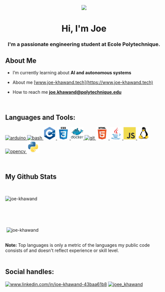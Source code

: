 <p align="center">
<a href="#"><img width="45%" height="auto" src="https://user-images.githubusercontent.com/93840910/177012194-e469bda9-f484-4aa7-a401-52fb15c5a0df.gif" height="175px"/></a>
</p>

<h1 align="center">Hi, I'm Joe</h1>
<h3 align="center">I'm a passionate engineering student at Ecole Polytechnique.</h3>


## About Me

- I’m currently learning about **AI and autonomous systems**

- About me [www.joe-khawand.tech](https://www.joe-khawand.tech)

- How to reach me **joe.khawand@polytechnique.edu**

<br/>

## Languages and Tools:

<p align="left"> 
    <p align="left"> <a href="https://www.arduino.cc/" target="_blank" rel="noreferrer"> <img src="https://cdn.worldvectorlogo.com/logos/arduino-1.svg" alt="arduino" width="40" height="40"/> </a> <a href="https://www.gnu.org/software/bash/" target="_blank" rel="noreferrer"> <img src="https://www.vectorlogo.zone/logos/gnu_bash/gnu_bash-icon.svg" alt="bash" width="40" height="40"/> </a> <a href="https://www.w3schools.com/cpp/" target="_blank" rel="noreferrer"> <img src="https://raw.githubusercontent.com/devicons/devicon/master/icons/cplusplus/cplusplus-original.svg" alt="cplusplus" width="40" height="40"/> </a> <a href="https://www.w3schools.com/css/" target="_blank" rel="noreferrer"> <img src="https://raw.githubusercontent.com/devicons/devicon/master/icons/css3/css3-original-wordmark.svg" alt="css3" width="40" height="40"/> </a> <a href="https://www.docker.com/" target="_blank" rel="noreferrer"> <img src="https://raw.githubusercontent.com/devicons/devicon/master/icons/docker/docker-original-wordmark.svg" alt="docker" width="40" height="40"/> </a> <a href="https://git-scm.com/" target="_blank" rel="noreferrer"> <img src="https://www.vectorlogo.zone/logos/git-scm/git-scm-icon.svg" alt="git" width="40" height="40"/> </a> <a href="https://www.w3.org/html/" target="_blank" rel="noreferrer"> <img src="https://raw.githubusercontent.com/devicons/devicon/master/icons/html5/html5-original-wordmark.svg" alt="html5" width="40" height="40"/> </a> <a href="https://www.java.com" target="_blank" rel="noreferrer"> <img src="https://raw.githubusercontent.com/devicons/devicon/master/icons/java/java-original.svg" alt="java" width="40" height="40"/> </a> <a href="https://developer.mozilla.org/en-US/docs/Web/JavaScript" target="_blank" rel="noreferrer"> <img src="https://raw.githubusercontent.com/devicons/devicon/master/icons/javascript/javascript-original.svg" alt="javascript" width="40" height="40"/> </a> <a href="https://www.linux.org/" target="_blank" rel="noreferrer"> <img src="https://raw.githubusercontent.com/devicons/devicon/master/icons/linux/linux-original.svg" alt="linux" width="40" height="40"/> </a> <a href="https://opencv.org/" target="_blank" rel="noreferrer"> <img src="https://www.vectorlogo.zone/logos/opencv/opencv-icon.svg" alt="opencv" width="40" height="40"/> </a> <a href="https://www.python.org" target="_blank" rel="noreferrer"> <img src="https://raw.githubusercontent.com/devicons/devicon/master/icons/python/python-original.svg" alt="python" width="40" height="40"/> </a> 
</p>


<br/>

## My Github Stats

<br/>
<p><img align="left" src="https://github-readme-stats.vercel.app/api/top-langs?username=joe-khawand&show_icons=true&locale=en&layout=compact" alt="joe-khawand" /></p><br /><br /><br /><br /><br />
<p>&nbsp;<img align="center" src="https://github-readme-stats.vercel.app/api?username=joe-khawand&show_icons=true&locale=en" alt="joe-khawand" /></p>
<br/>
  <b>Note:</b> Top languages is only a metric of the languages my public code consists of and doesn't reflect experience or skill level.


<br/>
<br/>

## Social handles:
<p align="left">

<a href="www.linkedin.com/in/joe-khawand-43baa61b8" target="blank"><img align="center" src="https://raw.githubusercontent.com/rahuldkjain/github-profile-readme-generator/master/src/images/icons/Social/linked-in-alt.svg" alt="www.linkedin.com/in/joe-khawand-43baa61b8" height="30" width="40" /></a>
<a href="https://instagram.com/joee_khawand" target="blank"><img align="center" src="https://raw.githubusercontent.com/rahuldkjain/github-profile-readme-generator/master/src/images/icons/Social/instagram.svg" alt="joee_khawand" height="30" width="40" /></a>

</p>

